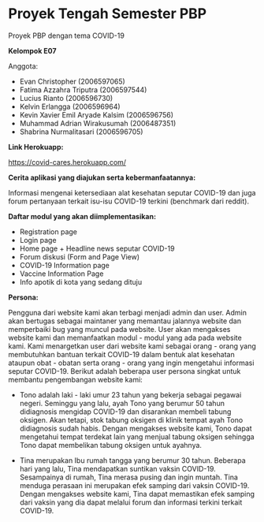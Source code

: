 # Proyek Tengah Semester PBP

Proyek PBP dengan tema COVID-19

**Kelompok E07**

Anggota:
- Evan Christopher (2006597065)
- Fatima Azzahra Triputra (2006597544)
- Lucius Rianto (2006596730)
- Kelvin Erlangga (2006596964)
- Kevin Xavier Emil Aryade Kalsim (2006596756)
- Muhammad Adrian Wirakusumah (2006487351)
- Shabrina Nurmalitasari (2006596705)

**Link Herokuapp:**

https://covid-cares.herokuapp.com/

**Cerita aplikasi yang diajukan serta kebermanfaatannya:**

Informasi mengenai ketersediaan alat kesehatan seputar COVID-19 dan juga forum pertanyaan terkait isu-isu COVID-19 terkini (benchmark dari reddit).

**Daftar modul yang akan diimplementasikan:**

- Registration page
- Login page
- Home page + Headline news seputar COVID-19
- Forum diskusi (Form and Page View)
- COVID-19 Information page
- Vaccine Information Page
- Info apotik di kota yang sedang dituju

**Persona:**

Pengguna dari website kami akan terbagi menjadi admin dan user. Admin akan bertugas sebagai maintaner yang memantau jalannya website dan memperbaiki bug yang muncul pada website. User akan mengakses website kami dan memanfaatkan modul - modul yang ada pada website kami. Kami menargetkan user dari website kami sebagai orang - orang yang membutuhkan bantuan terkait COVID-19 dalam bentuk alat kesehatan ataupun obat - obatan serta orang - orang yang ingin mengetahui informasi seputar COVID-19. Berikut adalah beberapa user persona singkat untuk membantu pengembangan website kami:

- Tono adalah laki - laki umur 23 tahun yang bekerja sebagai pegawai negeri. Seminggu yang lalu, ayah Tono yang berumur 50 tahun didiagnosis mengidap COVID-19 dan disarankan membeli tabung oksigen. Akan tetapi, stok tabung oksigen di klinik tempat ayah Tono didiagnosis sudah habis. Dengan mengakses website kami, Tono dapat mengetahui tempat terdekat lain yang menjual tabung oksigen sehingga Tono dapat membelikan tabung oksigen untuk ayahnya.

- Tina merupakan Ibu rumah tangga yang berumur 30 tahun. Beberapa hari yang lalu, Tina mendapatkan suntikan vaksin COVID-19. Sesampainya di rumah, Tina merasa pusing dan ingin muntah. Tina menduga perasaan ini merupakan efek samping dari vaksin COVID-19. Dengan mengakses website kami, Tina dapat memastikan efek samping dari vaksin yang dia dapat melalui forum dan informasi terkini terkait COVID-19.
